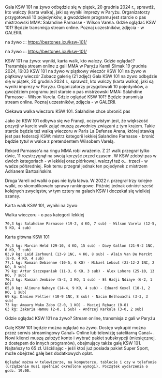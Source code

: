 Gala KSW 101 na żywo odbędzie się w piątek, 20 grudnia 2024 r., sprawdź, kto walczy (karta walka), jaki są wyniki imprezy w Paryżu. Organizatorzy przygotowali 10 pojedynków, a gwoździem programu jest starcie o pas mistrzowski MMA: Salahdine Parnasse - Wilson Varela. Gdzie oglądać KSW 101? Będzie transmisja stream online. Poznaj uczestników, zdjęcia - w GALERII.

na żywo ::: https://bestones.icu/ksw-101/

na żywo ::: https://bestones.icu/ksw-101/

KSW 101 na żywo: wyniki, karta walk, kto walczy. Gdzie oglądać? Transmisja stream online z gali MMA w Paryżu
Kamil Ślimak
19 grudnia 2024, 16:03
KSW 101 na żywo w piątkowy wieczór
KSW 101 na żywo w piątkowy wieczór
Zobacz galerię (21 zdjęć)
Gala KSW 101 na żywo odbędzie się w piątek, 20 grudnia 2024 r., sprawdź, kto walczy (karta walka), jaki są wyniki imprezy w Paryżu. Organizatorzy przygotowali 10 pojedynków, a gwoździem programu jest starcie o pas mistrzowski MMA: Salahdine Parnasse - Wilson Varela. Gdzie oglądać KSW 101? Będzie transmisja stream online. Poznaj uczestników, zdjęcia - w GALERII.

Ciekawa walka wieczoru KSW 101. Salahdine chce obronić pas

Jako że KSW 101 odbywa się we Francji, oczywistym jest, że większość pozycji w karcie walk zająć muszą zawodnicy związani z tym krajem. Takie starcie będzie też walką wieczoru w Paris La Defense Arena, której stawką jest pas federacji KSW: mistrz kategorii lekkiej Salahdine Parnasse - bronić będzie tytuł w walce z pretendentem Wilsobem Varelą.

Rekord Parnasse'a na ringu MMA robi wrażenie. Z 21 walk przegrał tylko dwie, 11 rozstrzygnął na swoją korzyść przed czasem. W KSW zdobył pas w dwóch kategoriach - w lekkiej oraz piórkowej, walczył też o... trzeci - w wadze półśredniej. Rok temu przegrał jednak ten pojedynek z mistrzem Adrianem Bartosińskim.

Droga Vareli od walki o pas nie była łatwa. W 2022 r. przegrał trzy kolejne walki, co skomplikowało sprawy rankingowe. Później jednak odniósł sześć kolejnych zwycięstw, w tym cztery na galach KSW i doczekał się wielkiej szansy.

 Karta walk KSW 101, wyniki na żywo

Walka wieczoru - o pas kategorii lekkiej

    70,3 kg: Salahdine Parnasse (19-2, 4 KO, 7 sub) - Wilson Varela (12-5, 5 KO, 4 sub) 

Karta główna KSW 101

    70,3 kg: Marcin Held (29-10, 4 KO, 15 sub) - Davy Gallon (21-9-2 1NC, 6 KO, 7 sub)
    83,9 kg: Laid Zerhouni (13-9 1NC, 4 KO, 8 sub) - Alain Van De Merckt (8-0, 4 KO, 4 sub)
    77,1 kg: Romain Debienne (10-5, 6 KO) - Mikael Lebout (23-12-2 1NC, 2 KO, 8 sub)
    79 kg: Artur Szczepaniak (11-3, 6 KO, 3 sub) - Alex Lohore (25-10, 13 KO, 7 sub)
    70,3 kg: Ramzan Jembiev (5-2, 3 KO, 1 sub) - El Hadji Ndiaye (6-2, 1 KO)
    65,8 kg: Alioune Nahaye (14-4, 9 KO, 4 sub) - Eduard Kexel (10-1, 2 KO, 1 sub)
    69 kg: Damien Peltier (10-9 1NC, 8 sub) - Nacim Belhouachi (3-3, 3 sub)
    73 kg: Amaury Wako Zabo (2-0, 1 KO) - Maciej Rębacz (0-0)
    63 kg: Zakaria Hamou (2-0, 1 Sub) - Andrzej Karkula (3-0, 2 sub) 

Gdzie oglądać KSW 101 na żywo? Stream online, transmisja z gali w Paryżu

Galę KSW 101 będzie można oglądać na żywo. Dostęp wykupić można przez serwis streamingowy Canal+ Online lub telewizję satelitarną Canal+. Nowi klienci muszą założyć konto i wybrać pakiet subskrypcji (miesięcznej, z dostępem do innych programów), obejmujący także galę KSW 101. Najtańszy to 65 zł. Uściślając - jeśli ktoś już posiada pakiet Super Sport, może obejrzeć galę bez dodatkowych opłat.

    Oglądać można w telewizorze, na komputerze, tablecie i czy w telefonie (urządzenie musi spełniać określone wymogi). Początek wydarzenia o godz. 19:00.
